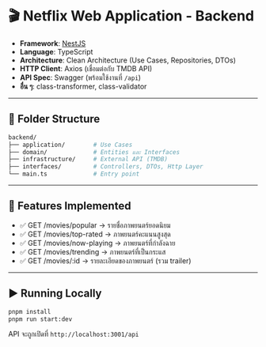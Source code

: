 # 🎬 Netflix Web Application - Backend

- **Framework**: [NestJS](https://nestjs.com/)
- **Language**: TypeScript
- **Architecture**: Clean Architecture (Use Cases, Repositories, DTOs)
- **HTTP Client**: Axios (เชื่อมต่อกับ TMDB API)
- **API Spec**: Swagger (พร้อมใช้งานที่ `/api`)
- **อื่น ๆ**: class-transformer, class-validator

---

## 📁 Folder Structure

```bash
backend/
├── application/        # Use Cases
├── domain/             # Entities และ Interfaces
├── infrastructure/     # External API (TMDB)
├── interfaces/         # Controllers, DTOs, Http Layer
└── main.ts             # Entry point
```

---

## 🚀 Features Implemented

- ✅ GET /movies/popular → รายชื่อภาพยนตร์ยอดนิยม
- ✅ GET /movies/top-rated → ภาพยนตร์คะแนนสูงสุด
- ✅ GET /movies/now-playing → ภาพยนตร์ที่กำลังฉาย
- ✅ GET /movies/trending → ภาพยนตร์ที่เป็นกระแส
- ✅ GET /movies/:id → รายละเอียดของภาพยนตร์ (รวม trailer)

---

## ▶️ Running Locally

```bash
pnpm install
pnpm run start:dev
```

API จะถูกเปิดที่ `http://localhost:3001/api`
